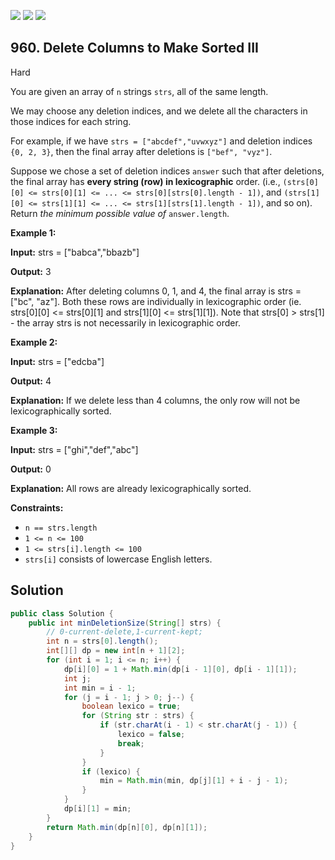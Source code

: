 [![](https://img.shields.io/github/stars/javadev/LeetCode-in-Java?label=Stars&style=flat-square)](https://github.com/javadev/LeetCode-in-Java)
[![](https://img.shields.io/github/forks/javadev/LeetCode-in-Java?label=Fork%20me%20on%20GitHub%20&style=flat-square)](https://github.com/javadev/LeetCode-in-Java/fork)
[![](https://img.shields.io/badge/-LeetCode%20in%20Kotlin-blue?style=flat-square)](https://github.com/javadev/LeetCode-in-Kotlin)

## 960\. Delete Columns to Make Sorted III

Hard

You are given an array of `n` strings `strs`, all of the same length.

We may choose any deletion indices, and we delete all the characters in those indices for each string.

For example, if we have `strs = ["abcdef","uvwxyz"]` and deletion indices `{0, 2, 3}`, then the final array after deletions is `["bef", "vyz"]`.

Suppose we chose a set of deletion indices `answer` such that after deletions, the final array has **every string (row) in lexicographic** order. (i.e., `(strs[0][0] <= strs[0][1] <= ... <= strs[0][strs[0].length - 1])`, and `(strs[1][0] <= strs[1][1] <= ... <= strs[1][strs[1].length - 1])`, and so on). Return _the minimum possible value of_ `answer.length`.

**Example 1:**

**Input:** strs = ["babca","bbazb"]

**Output:** 3

**Explanation:** After deleting columns 0, 1, and 4, the final array is strs = ["bc", "az"]. Both these rows are individually in lexicographic order (ie. strs[0][0] <= strs[0][1] and strs[1][0] <= strs[1][1]). Note that strs[0] > strs[1] - the array strs is not necessarily in lexicographic order.

**Example 2:**

**Input:** strs = ["edcba"]

**Output:** 4

**Explanation:** If we delete less than 4 columns, the only row will not be lexicographically sorted.

**Example 3:**

**Input:** strs = ["ghi","def","abc"]

**Output:** 0

**Explanation:** All rows are already lexicographically sorted.

**Constraints:**

*   `n == strs.length`
*   `1 <= n <= 100`
*   `1 <= strs[i].length <= 100`
*   `strs[i]` consists of lowercase English letters.

## Solution

```java
public class Solution {
    public int minDeletionSize(String[] strs) {
        // 0-current-delete,1-current-kept;
        int n = strs[0].length();
        int[][] dp = new int[n + 1][2];
        for (int i = 1; i <= n; i++) {
            dp[i][0] = 1 + Math.min(dp[i - 1][0], dp[i - 1][1]);
            int j;
            int min = i - 1;
            for (j = i - 1; j > 0; j--) {
                boolean lexico = true;
                for (String str : strs) {
                    if (str.charAt(i - 1) < str.charAt(j - 1)) {
                        lexico = false;
                        break;
                    }
                }
                if (lexico) {
                    min = Math.min(min, dp[j][1] + i - j - 1);
                }
            }
            dp[i][1] = min;
        }
        return Math.min(dp[n][0], dp[n][1]);
    }
}
```